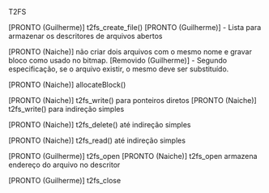 T2FS

[PRONTO (Guilherme)] t2fs_create_file()
    [PRONTO (Guilherme)] - Lista para armazenar os descritores de arquivos abertos

[PRONTO (Naiche)] não criar dois arquivos com o mesmo nome e gravar bloco como usado no bitmap.
    [Removido (Guilherme)] - Segundo especificação, se o arquivo existir, o mesmo deve ser substituído.
		
[PRONTO (Naiche)] allocateBlock()

[PRONTO (Naiche)] t2fs_write() para ponteiros diretos
[PRONTO (Naiche)] t2fs_write() para indireção simples

[PRONTO (Naiche)] t2fs_delete() até indireção simples

[PRONTO (Naiche)] t2fs_read() até indireção simples
		  
[PRONTO (Guilherme)] t2fs_open
[PRONTO (Naiche)] t2fs_open armazena endereço do arquivo no descritor

[PRONTO (Guilherme)] t2fs_close
